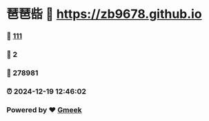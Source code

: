 # 琶琶啙 :link: https://zb9678.github.io 
### :page_facing_up: [111](https://zb9678.github.io/tag.html) 
### :speech_balloon: 2 
### :hibiscus: 278981 
### :alarm_clock: 2024-12-19 12:46:02 
### Powered by :heart: [Gmeek](https://github.com/Meekdai/Gmeek)
